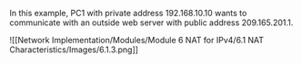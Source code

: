 In this example, PC1 with private address 192.168.10.10 wants to communicate with an outside web server with public address 209.165.201.1.

![[Network Implementation/Modules/Module 6 NAT for IPv4/6.1 NAT Characteristics/Images/6.1.3.png]]